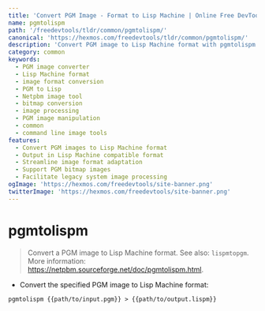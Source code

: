 ```yaml
---
title: 'Convert PGM Image - Format to Lisp Machine | Online Free DevTools by Hexmos'
name: pgmtolispm
path: '/freedevtools/tldr/common/pgmtolispm/'
canonical: 'https://hexmos.com/freedevtools/tldr/common/pgmtolispm/'
description: 'Convert PGM image to Lisp Machine format with pgmtolispm. A simple image format conversion tool for legacy systems. Free online tool, no registration required.'
category: common
keywords:
  - PGM image converter
  - Lisp Machine format
  - image format conversion
  - PGM to Lisp
  - Netpbm image tool
  - bitmap conversion
  - image processing
  - PGM image manipulation
  - common
  - command line image tools
features:
  - Convert PGM images to Lisp Machine format
  - Output in Lisp Machine compatible format
  - Streamline image format adaptation
  - Support PGM bitmap images
  - Facilitate legacy system image processing
ogImage: 'https://hexmos.com/freedevtools/site-banner.png'
twitterImage: 'https://hexmos.com/freedevtools/site-banner.png'
---
```


# pgmtolispm

> Convert a PGM image to Lisp Machine format.
> See also: `lispmtopgm`.
> More information: <https://netpbm.sourceforge.net/doc/pgmtolispm.html>.

- Convert the specified PGM image to Lisp Machine format:

`pgmtolispm {{path/to/input.pgm}} > {{path/to/output.lispm}}`
